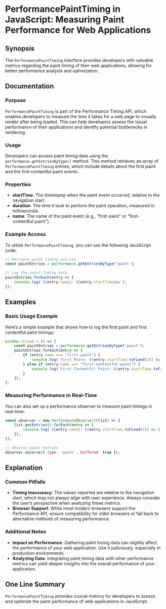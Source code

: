 <!--
Meta Description: # PerformancePaintTiming in JavaScript: Measuring Paint Performance for Web Applications ## Synopsis The `PerformancePaintTiming` interface provides d...
Meta Keywords: paint, performance, entry, first, timing
-->

# PerformancePaintTiming in JavaScript: Measuring Paint Performance for Web Applications

## Synopsis
The `PerformancePaintTiming` interface provides developers with valuable metrics regarding the paint timing of their web applications, allowing for better performance analysis and optimization.

## Documentation

### Purpose
`PerformancePaintTiming` is part of the Performance Timing API, which enables developers to measure the time it takes for a web page to visually render after being loaded. This can help developers assess the visual performance of their applications and identify potential bottlenecks in rendering.

### Usage
Developers can access paint timing data using the `performance.getEntriesByType()` method. This method retrieves an array of `PerformancePaintTiming` entries, which include details about the first paint and the first contentful paint events.

### Properties
- **startTime**: The timestamp when the paint event occurred, relative to the navigation start.
- **duration**: The time it took to perform the paint operation, measured in milliseconds.
- **name**: The name of the paint event (e.g., "first-paint" or "first-contentful-paint").

### Example Access
To utilize `PerformancePaintTiming`, you can use the following JavaScript code:

```javascript
// Retrieve paint timing entries
const paintEntries = performance.getEntriesByType('paint');

// Log the paint timing data
paintEntries.forEach(entry => {
    console.log(`${entry.name}: ${entry.startTime}ms`);
});
```

## Examples

### Basic Usage Example
Here’s a simple example that shows how to log the first paint and first contentful paint timings:

```javascript
window.onload = () => {
    const paintEntries = performance.getEntriesByType('paint');
    paintEntries.forEach(entry => {
        if (entry.name === "first-paint") {
            console.log(`First Paint: ${entry.startTime.toFixed(2)} ms`);
        } else if (entry.name === "first-contentful-paint") {
            console.log(`First Contentful Paint: ${entry.startTime.toFixed(2)} ms`);
        }
    });
};
```

### Measuring Performance in Real-Time
You can also set up a performance observer to measure paint timings in real-time:

```javascript
const observer = new PerformanceObserver((list) => {
    list.getEntries().forEach(entry => {
        console.log(`${entry.name}: ${entry.startTime.toFixed(2)} ms`);
    });
});

// Observe paint entries
observer.observe({ type: 'paint', buffered: true });
```

## Explanation

### Common Pitfalls
- **Timing Inaccuracy**: The values reported are relative to the navigation start, which may not always align with user experience. Always consider the user’s perspective when analyzing these metrics.
- **Browser Support**: While most modern browsers support the Performance API, ensure compatibility for older browsers or fall back to alternative methods of measuring performance.

### Additional Notes
- **Impact on Performance**: Gathering paint timing data can slightly affect the performance of your web application. Use it judiciously, especially in production environments.
- **Analyzing Data**: Integrating paint timing data with other performance metrics can yield deeper insights into the overall performance of your application.

## One Line Summary
`PerformancePaintTiming` provides crucial metrics for developers to assess and optimize the paint performance of web applications in JavaScript.